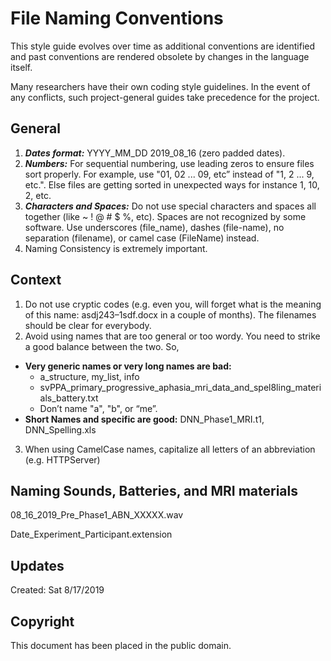 # File Naming Conventions
This style guide evolves over time as additional conventions are identified and past conventions are rendered obsolete by changes in the language itself.

Many researchers have their own coding style guidelines. In the event of any conflicts, such project-general guides take precedence for the project.

## General
1. ***Dates format:*** YYYY_MM_DD 2019_08_16 (zero padded dates).
2. ***Numbers:*** For sequential numbering, use leading zeros to ensure files sort properly. For example, use "01, 02 ... 09, etc” instead of "1, 2 ... 9, etc.". Else files are getting sorted in unexpected ways for instance 1, 10, 2, etc.
3. ***Characters and Spaces:*** Do not use special characters and spaces all together (like ~ ! @ # $ %, etc). Spaces are not recognized by some software.
Use underscores (file_name), dashes (file-name), no separation (filename), or camel case (FileName) instead.
4. Naming Consistency is extremely important.

## Context 
1. Do not use cryptic codes (e.g. even you, will forget what is the meaning of this name: asdj243–1sdf.docx in a couple of months). The filenames should be clear for everybody.
2. Avoid using names that are too general or too wordy. You need to strike a good balance between the two. So,
- **Very generic names or very long names are bad:** 
    - a_structure, my_list, info 
    - svPPA_primary_progressive_aphasia_mri_data_and_spel8ling_materials_battery.txt
    - Don’t name "a", "b", or “me”.
- **Short Names and specific are good:** DNN_Phase1_MRI.t1, DNN_Spelling.xls
3. When using CamelCase names, capitalize all letters of an abbreviation (e.g. HTTPServer)

## Naming Sounds, Batteries, and MRI materials
08_16_2019_Pre_Phase1_ABN_XXXXX.wav

Date_Experiment_Participant.extension


## Updates
Created: Sat 8/17/2019

## Copyright
This document has been placed in the public domain.